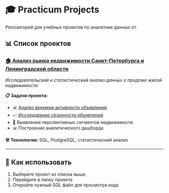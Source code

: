 # 🎓 Practicum Projects

Репозиторий для учебных проектов по аналитике данных от.

## 📊 Список проектов

### [**🏠 Анализ рынка недвижимости Санкт-Петербурга и Ленинградской области**](real_estate_analysis/)
*Исследовательский и статистический анализ данных о продаже жилой недвижимости*

**📋 Задачи проекта:**
- 📊 [Анализ времени активности объявлений](real_estate_analysis/task1_active_time.sql)
- 📈 [Исследование сезонности объявлений](real_estate_analysis/task2_seasonality.sql)
- 🎯 Выявление перспективных сегментов недвижимости
- 📊 Построение аналитического дашборда

**🛠️ Технологии:** SQL, PostgreSQL, статистический анализ

---

## 🚀 Как использовать

1. Выберите проект из списка выше
2. Перейдите в папку проекта
3. Откройте нужный SQL файл для просмотра кода
